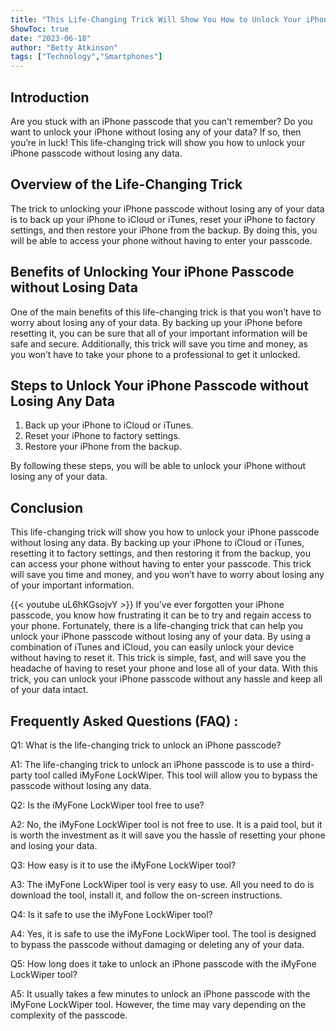 ```yaml
---
title: "This Life-Changing Trick Will Show You How to Unlock Your iPhone Passcode without Losing Any Data!"
ShowToc: true 
date: "2023-06-18"
author: "Betty Atkinson" 
tags: ["Technology","Smartphones"]
---
```

## Introduction

Are you stuck with an iPhone passcode that you can’t remember? Do you want to unlock your iPhone without losing any of your data? If so, then you’re in luck! This life-changing trick will show you how to unlock your iPhone passcode without losing any data. 

## Overview of the Life-Changing Trick

The trick to unlocking your iPhone passcode without losing any of your data is to back up your iPhone to iCloud or iTunes, reset your iPhone to factory settings, and then restore your iPhone from the backup. By doing this, you will be able to access your phone without having to enter your passcode. 

## Benefits of Unlocking Your iPhone Passcode without Losing Data

One of the main benefits of this life-changing trick is that you won’t have to worry about losing any of your data. By backing up your iPhone before resetting it, you can be sure that all of your important information will be safe and secure. Additionally, this trick will save you time and money, as you won’t have to take your phone to a professional to get it unlocked. 

## Steps to Unlock Your iPhone Passcode without Losing Any Data

1. Back up your iPhone to iCloud or iTunes.
2. Reset your iPhone to factory settings.
3. Restore your iPhone from the backup.

By following these steps, you will be able to unlock your iPhone without losing any of your data. 

## Conclusion

This life-changing trick will show you how to unlock your iPhone passcode without losing any data. By backing up your iPhone to iCloud or iTunes, resetting it to factory settings, and then restoring it from the backup, you can access your phone without having to enter your passcode. This trick will save you time and money, and you won’t have to worry about losing any of your important information.

{{< youtube uL6hKGsojvY >}} 
If you’ve ever forgotten your iPhone passcode, you know how frustrating it can be to try and regain access to your phone. Fortunately, there is a life-changing trick that can help you unlock your iPhone passcode without losing any of your data. By using a combination of iTunes and iCloud, you can easily unlock your device without having to reset it. This trick is simple, fast, and will save you the headache of having to reset your phone and lose all of your data. With this trick, you can unlock your iPhone passcode without any hassle and keep all of your data intact.

## Frequently Asked Questions (FAQ) :
Q1: What is the life-changing trick to unlock an iPhone passcode?

A1: The life-changing trick to unlock an iPhone passcode is to use a third-party tool called iMyFone LockWiper. This tool will allow you to bypass the passcode without losing any data.

Q2: Is the iMyFone LockWiper tool free to use?

A2: No, the iMyFone LockWiper tool is not free to use. It is a paid tool, but it is worth the investment as it will save you the hassle of resetting your phone and losing your data.

Q3: How easy is it to use the iMyFone LockWiper tool?

A3: The iMyFone LockWiper tool is very easy to use. All you need to do is download the tool, install it, and follow the on-screen instructions.

Q4: Is it safe to use the iMyFone LockWiper tool?

A4: Yes, it is safe to use the iMyFone LockWiper tool. The tool is designed to bypass the passcode without damaging or deleting any of your data.

Q5: How long does it take to unlock an iPhone passcode with the iMyFone LockWiper tool?

A5: It usually takes a few minutes to unlock an iPhone passcode with the iMyFone LockWiper tool. However, the time may vary depending on the complexity of the passcode.


